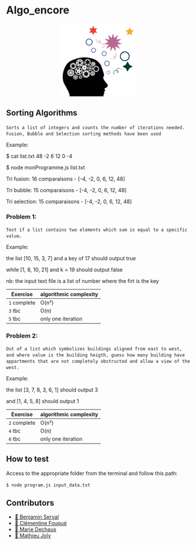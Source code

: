 # Algo_encore
<p align="center">
  <img alt="Algo_encore_logo" src="https://github.com/mathieu-superpose/Algo_encore/blob/master/assets/images/algo_logo.png" height="200"/>
</p>

## Sorting Algorithms

`Sorts a list of integers and counts the number of iterations needed. Fusion, Bubble and Selection sorting methods have been used`

Example:

$ cat list.txt
48 -2 6 12 0 -4

$ node monProgramme.js list.txt


Tri fusion: 16 comparaisons - [-4, -2, 0, 6, 12, 48]

Tri bubble: 15 comparaisons - [-4, -2, 0, 6, 12, 48]

Tri selection: 15 comparaisons - [-4, -2, 0, 6, 12, 48]


### Problem 1:

`Test if a list contains two elements which sum is equal to a specific value.`

Example:

the list [10, 15, 3, 7] and a key of 17 should output true

while [1, 8, 10, 21] and k = 19 should output false

nb: the input text file is a list of number where the firt is the key

|Exercise|algorithmic complexity                                                   
|-|-|
|`1` complete| O(n²)            
|`3` tbc |O(n)
|`5` tbc |only one iteration

### Problem 2:

`Out of a list which symbolizes buildings aligned from east to west, and where value is the building heigth, guess how many building have appartments that are not completely obstructed and allow a view of the west.`

Example:

the list [3, 7, 8, 3, 6, 1] should output 3

and [1, 4, 5, 8] should output 1

|Exercise|algorithmic complexity                                                   
|-|-|
|`2` complete| O(n²)            
|`4` tbc |O(n)
|`6` tbc |only one iteration

## How to test

Access to the appropriate folder from the terminal and follow this path:

` $ node program.js input_data.txt `
 
## Contributors

- [:palm_tree: Benjamin Serval](https://github.com/BenjaminServal)
- [:evergreen_tree: Clémentine Fouqué](https://github.com/Clem-svg)
- [:deciduous_tree: Marie Dechaux](https://github.com/mariedx)
- [:seedling: Mathieu Joly](https://github.com/mathieu-superpose)